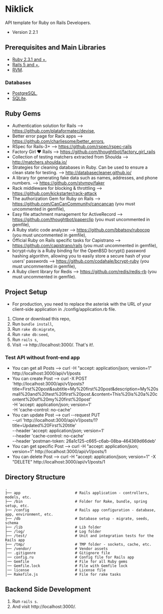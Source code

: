 # Niklick
API template for Ruby on Rails Developers. 

* Version 2.2.1

## Prerequisites and Main Libraries
* [Ruby 2.3.1 and +](https://www.ruby-lang.org/en/downloads/),
* [Rails 5 and +](http://guides.rubyonrails.org/getting_started.html),
* [RVM](https://rvm.io/).

### Databases
* [PostgreSQL](https://www.postgresql.org/docs/),
* [SQLite](https://sqlite.org/).

## Ruby Gems
* Authentication solution for Rails --> https://github.com/plataformatec/devise,
* Better error page for Rack apps --> https://github.com/charliesome/better_errors,
* RSpec for Rails-3+ --> https://github.com/rspec/rspec-rails
* Factory Girl ♥ Rails --> https://github.com/thoughtbot/factory_girl_rails
* Collection of testing matchers extracted from Shoulda --> http://matchers.shoulda.io/
* Strategies for cleaning databases in Ruby. Can be used to ensure a clean state for testing. --> http://databasecleaner.github.io/
* A library for generating fake data such as names, addresses, and phone numbers. --> https://github.com/stympy/faker
* Rack middleware for blocking & throttling --> https://github.com/kickstarter/rack-attack
* The authorization Gem for Ruby on Rails --> https://github.com/CanCanCommunity/cancancan (you must uncommented in gemfile),
* Easy file attachment management for ActiveRecord --> https://github.com/thoughtbot/paperclip (you must uncommented in gemfile),
* A Ruby static code analyzer --> https://github.com/bbatsov/rubocop (you must uncommented in gemfile),
* Official Ruby on Rails specific tasks for Capistrano --> https://github.com/capistrano/rails (you must uncommented in gemfile),  
* bcrypt-ruby is a Ruby binding for the OpenBSD bcrypt() password hashing algorithm, allowing you to easily store a secure hash of your users' passwords --> https://github.com/codahale/bcrypt-ruby (you must uncommented in gemfile),
* A Ruby client library for Redis --> https://github.com/redis/redis-rb (you must uncommented in gemfile).

## Project Setup

* For production, you need to replace the asterisk with the URL of your client-side application in ./config/application.rb file.

1. Clone or download this repo,
2. Run `bundle install`,
3. Run `rake db:migrate`,
4. Run `rake db:seed`,
5. Run `rails s`, 
6. Visit --> http://localhost:3000/. That's it!.

### Test API without front-end app
* You can get all Posts --> curl -H "accept: application/json; version=1" http://localhost:3000/api/v1/posts
* You can create Post --> curl -X POST \
  'http://localhost:3000/api/v1/posts?title=First%20post&subtitle=My%20first%20post&description=My%20small%20and%20test%20first%20post.&content=This%20is%20a%20content%20of%20my%20first%20post' \
  -H 'accept: application/json; version=1' \
  -H 'cache-control: no-cache' 
* You can update Post --> curl --request PUT \
  --url 'http://localhost:3000/api/v1/posts/1?title=Updated%20First%20title' \
  --header 'accept: application/json; version=1' \
  --header 'cache-control: no-cache' \
  --header 'postman-token: 26a1c125-c665-c6ab-08ba-464369d66deb'
* You can get specific Post --> curl -H "accept: application/json; version=1" http://localhost:3000/api/v1/posts/1
* You can delete Post --> curl -H "accept: application/json; version=1" -X "DELETE" http://localhost:3000/api/v1/posts/1

## Directory Structure

```shell
.
├── app                         # Rails application - controllers, models, etc.
├── /bin                        # Folder for Rake, bundle, spring setup, etc.
├── /config                     # Rails app configuration - database, app, environment, etc.
├── /db                         # Database setup - migrate, seeds, schema
├── /lib                        # Lib folder
├── /log/                       # Log folder
├── /test/                      # Unit and integration tests for the Rails app
├── /tmp/                       # TMP folder - sockets, cache, etc.
├── /vendor/                    # Vendor assets
│── .gitigonre                  # Gitignore file
│── config.ru                   # Config file for Rails app
│── Gemfile                     # File for all Ruby gems
│── Gemfile.lock                # File with Gemfile lock
│── license                     # License file
│── Rakefile.js                 # File for rake tasks
```

## Backend Side Development
1. Run `rails s`.
2. And visit http://localhost:3000/.